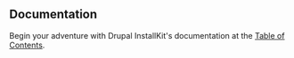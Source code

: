 ## Documentation

Begin your adventure with Drupal InstallKit's documentation at the [Table of Contents](INDEX.md).
